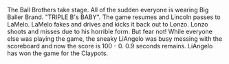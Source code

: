 The Ball Brothers take stage. All of the sudden everyone is wearing Big Baller Brand. "TRIPLE B's BABY". The game resumes and Lincoln passes to LaMelo. LaMelo fakes and drives and kicks it back out to Lonzo. Lonzo shoots and misses due to his horrible form. But fear not! While everyone else was playing the game, the sneaky LiAngelo was busy messing with the scoreboard and now the score is 100 - 0. 0.9 seconds remains. LiAngelo has won the game for the Claypots.
